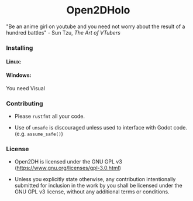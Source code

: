 <h1 align="center">Open2DHolo</h1>
"Be an anime girl on youtube and you need not worry about the result of a hundred battles" 
- Sun Tzu, <em>The Art of VTubers</em>

<h3>Installing</h3>
<h4>Linux: </h4>

<h4>Windows: </h4>
You need Visual 

<h3>Contributing</h3>

- Please `rustfmt` all your code.

- Use of `unsafe` is discouraged unless used to interface with Godot code. (e.g. `assume_safe()`)
<h3> License</h3>

- Open2DH is licensed under the GNU GPL v3 (https://www.gnu.org/licenses/gpl-3.0.html)

- Unless you explicitly state otherwise, any contribution intentionally submitted for inclusion in the work by you shall be licensed under the GNU GPL v3 license, without any additional terms or conditions.

